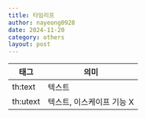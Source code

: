 ```yaml
---
title: 타임리프
author: nayeong0928
date: 2024-11-20
category: others
layout: post
---
```


| 태그 | 의미 |
| --- | --- |
| th:text | 텍스트 |
| th:utext | 텍스트, 이스케이프 기능 X |
